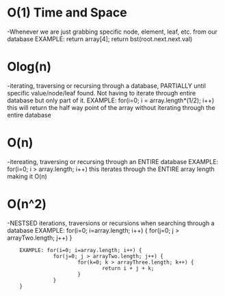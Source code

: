 # O(1) Time and Space
-Whenever we are just grabbing specific node, element, leaf, etc. from our database
EXAMPLE: return array[4];
        return bst(root.next.next.val)

# Olog(n) 
-iterating, traversing or recursing through a database, PARTIALLY until specific value/node/leaf found. Not having to iterate through entire database but only part of it.
        EXAMPLE: for(i=0; i = array.length*(1/2); i++)
        this will return the half way point of the array without iterating through the entire database

# O(n)
-itereating, traversing or recursing through an ENTIRE database
        EXAMPLE: for(i=0; i > array.length; i++)
        this iterates through the ENTIRE array length making it O(n)

# O(n^2)
-NESTSED iterations, traversions or recursions when searching through a database
        EXAMPLE: for(i=0; i=array.length; i++) {
                   for(j=0; j > arrayTwo.length; j++)
        }

        EXAMPLE: for(i=0; i=array.length; i++) {
                   for(j=0; j > arrayTwo.length; j++) {
                           for(k=0; k > arrayThree.length; k++) {
                                   return i + j + k;
                           }
                   }
        }